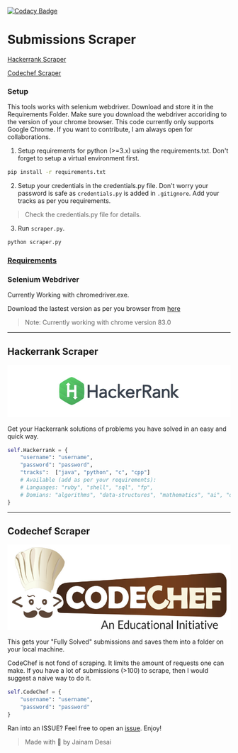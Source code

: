 [![Codacy Badge](https://app.codacy.com/project/badge/Grade/8318552df2264bac9b2f7248b60588cf)](https://www.codacy.com/manual/th3c0d3br34ker/submissions-scraper-selenium?utm_source=github.com&utm_medium=referral&utm_content=th3c0d3br34ker/submissions-scraper-selenium&utm_campaign=Badge_Grade)

# Submissions Scraper

[Hackerrank Scraper](#Hackerrank-Scraper)

[Codechef Scraper](#Codechef-Scraper)

### Setup

This tools works with selenium webdriver. Download and store it in the Requirements Folder. Make sure you download the webdriver accoriding to the version of your chrome browser. This code currently only supports Google Chrome. If you want to contribute, I am always open for collaborations.

1.  Setup requirements for python (>=3.x) using the requirements.txt. Don't forget to setup a virtual environment first.

```bash
pip install -r requirements.txt
```

2.  Setup your credentials in the credentials.py file. Don't worry your password is safe as `credentials.py` is added in `.gitignore`. Add your tracks as per you requirements.

> Check the credentials.py file for details.

3.  Run `scraper.py`.

```bash
python scraper.py
```

### [Requirements](Requirements/REQUIREMENTS.md)

### Selenium Webdriver

Currently Working with chromedriver.exe.

Download the lastest version as per you browser from [here](https://chromedriver.storage.googleapis.com/index.html)

> Note: Currently working with chrome version 83.0

---

## Hackerrank Scraper

<p align="center">
	<a href="https://www.hackerrank.com/jainamd"><img src="assets/title-hackerrank.jpg"></a>
</p>

Get your Hackerrank solutions of problems you have solved in an easy and quick way.

```python
self.Hackerrank = {
	"username": "username",
	"password": "password",
	"tracks":  ["java", "python", "c", "cpp"]
	# Available (add as per your requirements):
	# Languages: "ruby", "shell", "sql", "fp",
	# Domians: "algorithms", "data-structures", "mathematics", "ai", "databases", "regex", "tutorials"
}
```

---

## Codechef Scraper

<p align="center">
	<a href="https://www.codechef.com/jainam_d"><img src="assets/title-codechef.jpg"></a>
</p>

This gets your "Fully Solved" submissions and saves them into a folder on your local machine.

CodeChef is not fond of scraping. It limits the amount of requests one can make. If you have a lot of submissions (>100) to scrape, then I would suggest a naive way to do it.

```python
self.CodeChef = {
	"username": "username",
	"password": "password"
}
```

Ran into an ISSUE? Feel free to open an [issue](https://github.com/th3c0d3br34ker/submissions-scraper-selenium/issues/new). Enjoy!

> Made with 🖤 by Jainam Desai
